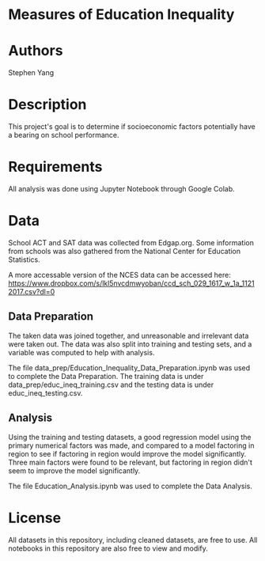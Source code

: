 # Measures of Education Inequality

# Authors
Stephen Yang

# Description
This project's goal is to determine if socioeconomic factors potentially have a bearing on school performance.

# Requirements
All analysis was done using Jupyter Notebook through Google Colab.

# Data
School ACT and SAT data was collected from Edgap.org. Some information from schools was also gathered from the National Center for Education Statistics.

A more accessable version of the NCES data can be accessed here: https://www.dropbox.com/s/lkl5nvcdmwyoban/ccd_sch_029_1617_w_1a_11212017.csv?dl=0

## Data Preparation
The taken data was joined together, and unreasonable and irrelevant data were taken out. The data was also split into training and testing sets, and a variable was computed to help with analysis.

The file data_prep/Education_Inequality_Data_Preparation.ipynb was used to complete the Data Preparation. The training data is under data_prep/educ_ineq_training.csv and the testing data is under educ_ineq_testing.csv.

## Analysis
Using the training and testing datasets, a good regression model using the primary numerical factors was made, and compared to a model factoring in region to see if factoring in region would improve the model significantly. Three main factors were found to be relevant, but factoring in region didn't seem to improve the model significantly.

The file Education_Analysis.ipynb was used to complete the Data Analysis.

# License
All datasets in this repository, including cleaned datasets, are free to use. All notebooks in this repository are also free to view and modify.
